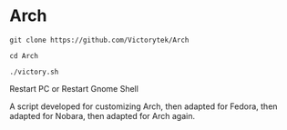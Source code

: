# Arch

```
git clone https://github.com/Victorytek/Arch
```
```
cd Arch
```
```
./victory.sh
```

Restart PC or Restart Gnome Shell



A script developed for customizing Arch, then adapted for Fedora, then adapted for Nobara, then adapted for Arch again.
